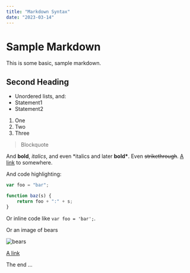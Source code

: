 ```yaml
---
title: "Markdown Syntax"
date: "2023-03-14"
---
```


# Sample Markdown

This is some basic, sample markdown.

## Second Heading

-   Unordered lists, and:
-   Statement1
-   Statement2

1. One
2. Two
3. Three

> Blockquote

And **bold**, _italics_, and even \*italics and later **bold\***. Even ~~strikethrough~~. [A link](https://markdowntohtml.com) to somewhere.

And code highlighting:

```js
var foo = "bar";

function baz(s) {
	return foo + ":" + s;
}
```

Or inline code like `var foo = 'bar';`.

Or an image of bears

![bears](http://placebear.com/200/200)

[A link](https://markdowntohtml.com)

The end ...
